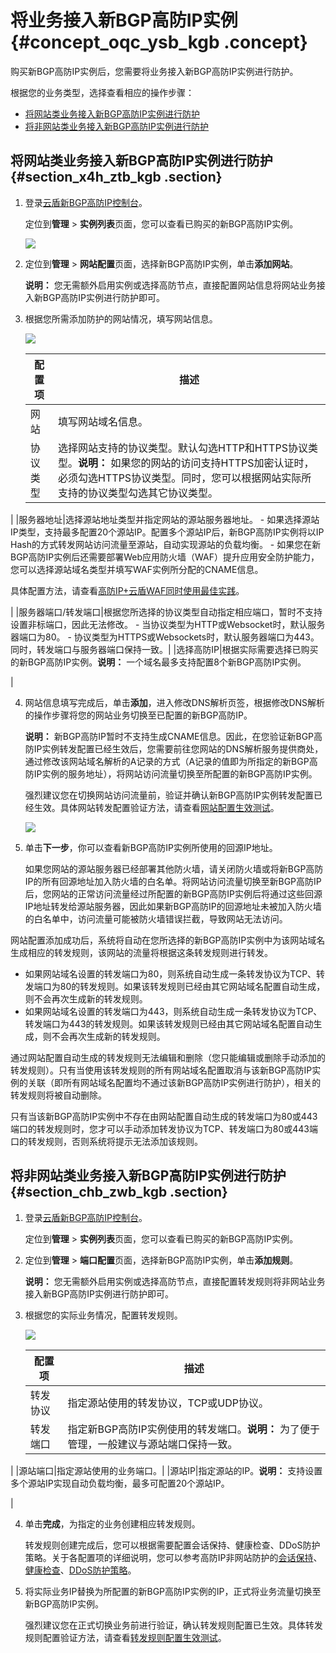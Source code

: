 # 将业务接入新BGP高防IP实例 {#concept_oqc_ysb_kgb .concept}

购买新BGP高防IP实例后，您需要将业务接入新BGP高防IP实例进行防护。

根据您的业务类型，选择查看相应的操作步骤：

-   [将网站类业务接入新BGP高防IP实例进行防护](#section_x4h_ztb_kgb)
-   [将非网站类业务接入新BGP高防IP实例进行防护](#section_chb_zwb_kgb)

## 将网站类业务接入新BGP高防IP实例进行防护 {#section_x4h_ztb_kgb .section}

1.  登录[云盾新BGP高防IP控制台](https://yundunnext.console.aliyun.com/?p=ddoscoo#/report)。

    定位到**管理** \> **实例列表**页面，您可以查看已购买的新BGP高防IP实例。

    ![](http://static-aliyun-doc.oss-cn-hangzhou.aliyuncs.com/assets/img/79685/155771844036654_zh-CN.png)

2.  定位到**管理** \> **网站配置**页面，选择新BGP高防IP实例，单击**添加网站**。

    **说明：** 您无需额外启用实例或选择高防节点，直接配置网站信息将网站业务接入新BGP高防IP实例进行防护即可。

3.  根据您所需添加防护的网站情况，填写网站信息。

    ![](http://static-aliyun-doc.oss-cn-hangzhou.aliyuncs.com/assets/img/79685/155771844036657_zh-CN.png)

    |配置项|描述|
    |---|--|
    |网站|填写网站域名信息。|
    |协议类型|选择网站支持的协议类型。默认勾选HTTP和HTTPS协议类型。**说明：** 如果您的网站的访问支持HTTPS加密认证时，必须勾选HTTPS协议类型。同时，您可以根据网站实际所支持的协议类型勾选其它协议类型。

|
    |服务器地址|选择源站地址类型并指定网站的源站服务器地址。    -   如果选择源站IP类型，支持最多配置20个源站IP。配置多个源站IP后，新BGP高防IP实例将以IP Hash的方式转发网站访问流量至源站，自动实现源站的负载均衡。
    -   如果您在新BGP高防IP实例后还需要部署Web应用防火墙（WAF）提升应用安全防护能力，您可以选择源站域名类型并填写WAF实例所分配的CNAME信息。

具体配置方法，请查看[高防IP+云盾WAF同时使用最佳实践](../../../../cn.zh-CN/DDoS高防IP/最佳实践/"高防IP+云盾WAF"同时使用.md#)。

|
    |服务器端口/转发端口|根据您所选择的协议类型自动指定相应端口，暂时不支持设置非标端口，因此无法修改。    -   当协议类型为HTTP或Websocket时，默认服务器端口为80。
    -   协议类型为HTTPS或Websockets时，默认服务器端口为443。
同时，转发端口与服务器端口保持一致。|
    |选择高防IP|根据实际需要选择已购买的新BGP高防IP实例。**说明：** 一个域名最多支持配置8个新BGP高防IP实例。

|

4.  网站信息填写完成后，单击**添加**，进入修改DNS解析页签，根据修改DNS解析的操作步骤将您的网站业务切换至已配置的新BGP高防IP。

    **说明：** 新BGP高防IP暂时不支持生成CNAME信息。因此，在您验证新BGP高防IP实例转发配置已经生效后，您需要前往您网站的DNS解析服务提供商处，通过修改该网站域名解析的A记录的方式（A记录的值即为所指定的新BGP高防IP实例的服务地址），将网站访问流量切换至所配置的新BGP高防IP实例。

    强烈建议您在切换网站访问流量前，验证并确认新BGP高防IP实例转发配置已经生效。具体网站转发配置验证方法，请查看[网站配置生效测试](../../../../cn.zh-CN/DDoS高防IP/快速入门/防护网站业务/步骤3：验证配置生效.md#)。

    ![](http://static-aliyun-doc.oss-cn-hangzhou.aliyuncs.com/assets/img/79685/155771844036696_zh-CN.png)

5.  单击**下一步**，你可以查看新BGP高防IP实例所使用的回源IP地址。

    如果您网站的源站服务器已经部署其他防火墙，请关闭防火墙或将新BGP高防IP的所有回源地址加入防火墙的白名单。将网站访问流量切换至新BGP高防IP后，您网站的正常访问流量经过所配置的新BGP高防IP实例后将通过这些回源IP地址转发给源站服务器，因此如果新BGP高防IP的回源地址未被加入防火墙的白名单中，访问流量可能被防火墙错误拦截，导致网站无法访问。


网站配置添加成功后，系统将自动在您所选择的新BGP高防IP实例中为该网站域名生成相应的转发规则，该网站的流量将根据这条转发规则进行转发。

-   如果网站域名设置的转发端口为80，则系统自动生成一条转发协议为TCP、转发端口为80的转发规则。如果该转发规则已经由其它网站域名配置自动生成，则不会再次生成新的转发规则。
-   如果网站域名设置的转发端口为443，则系统自动生成一条转发协议为TCP、转发端口为443的转发规则。如果该转发规则已经由其它网站域名配置自动生成，则不会再次生成新的转发规则。

通过网站配置自动生成的转发规则无法编辑和删除（您只能编辑或删除手动添加的转发规则）。只有当使用该转发规则的所有网站域名配置取消与该新BGP高防IP实例的关联（即所有网站域名配置均不通过该新BGP高防IP实例进行防护），相关的转发规则将被自动删除。

只有当该新BGP高防IP实例中不存在由网站配置自动生成的转发端口为80或443端口的转发规则时，您才可以手动添加转发协议为TCP、转发端口为80或443端口的转发规则，否则系统将提示无法添加该规则。

## 将非网站类业务接入新BGP高防IP实例进行防护 {#section_chb_zwb_kgb .section}

1.  登录[云盾新BGP高防IP控制台](https://yundunnext.console.aliyun.com/?p=ddoscoo#/report)。

    定位到**管理** \> **实例列表**页面，您可以查看已购买的新BGP高防IP实例。

2.  定位到**管理** \> **端口配置**页面，选择新BGP高防IP实例，单击**添加规则**。

    **说明：** 您无需额外启用实例或选择高防节点，直接配置转发规则将非网站业务接入新BGP高防IP实例进行防护即可。

3.  根据您的实际业务情况，配置转发规则。

    ![](http://static-aliyun-doc.oss-cn-hangzhou.aliyuncs.com/assets/img/79685/155771844036742_zh-CN.png)

    |配置项|描述|
    |---|--|
    |转发协议|指定源站使用的转发协议，TCP或UDP协议。|
    |转发端口|指定新BGP高防IP实例使用的转发端口。**说明：** 为了便于管理，一般建议与源站端口保持一致。

|
    |源站端口|指定源站使用的业务端口。|
    |源站IP|指定源站的IP。**说明：** 支持设置多个源站IP实现自动负载均衡，最多可配置20个源站IP。

|

4.  单击**完成**，为指定的业务创建相应转发规则。

    转发规则创建完成后，您可以根据需要配置会话保持、健康检查、DDoS防护策略。关于各配置项的详细说明，您可以参考高防IP非网站防护的[会话保持](../../../../cn.zh-CN/DDoS高防IP/用户指南/网络四层防护设置/非网站业务会话保持配置.md#)、[健康检查](../../../../cn.zh-CN/DDoS高防IP/用户指南/网络四层防护设置/非网站业务健康检查配置.md#)、[DDoS防护策略](../../../../cn.zh-CN/DDoS高防IP/用户指南/网络四层防护设置/非网站业务DDoS防护策略配置.md#)。

5.  将实际业务IP替换为所配置的新BGP高防IP实例的IP，正式将业务流量切换至新BGP高防IP实例。

    强烈建议您在正式切换业务前进行验证，确认转发规则配置已生效。具体转发规则配置验证方法，请查看[转发规则配置生效测试](../../../../cn.zh-CN/DDoS高防IP/快速入门/防护非网站业务/步骤3：验证配置生效.md#)。


